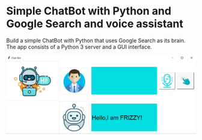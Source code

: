# Simple ChatBot with Python and Google Search and voice assistant 
Build a simple ChatBot with Python that uses Google Search as its brain. The app consists of a Python 3 server and a GUI interface.


![](chat%20.png)
